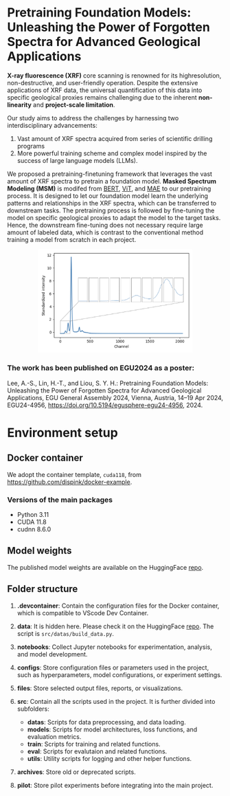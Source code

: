 # Pretraining Foundation Models: <br> Unleashing the Power of Forgotten Spectra for Advanced Geological Applications
**X-ray fluorescence (XRF)** core scanning is renowned for its highresolution, non-destructive, and user-friendly operation. Despite the
extensive applications of XRF data, the universal quantification of this data into specific geological proxies remains challenging due to
the inherent __non-linearity__ and __project-scale limitation__.

Our study aims to address the challenges by harnessing two interdisciplinary advancements: 
1. Vast amount of XRF spectra acquired from series of scientific drilling programs
1. More powerful training scheme and complex model inspired by the success of large language models (LLMs).

We proposed a pretraining-finetuning framework that leverages the vast amount of XRF spectra to pretrain a foundation model. **Masked Spectrum Modeling (MSM)** is modifed from [BERT](https://arxiv.org/abs/1810.04805), [ViT](https://arxiv.org/abs/2010.11929), and [MAE](https://arxiv.org/abs/2111.06377) to our pretraining process. It is designed to let our foundation model learn the underlying patterns and relationships in the XRF spectra, which can be transferred to downstream tasks. The pretraining process is followed by fine-tuning the model on specific geological proxies to adapt the model to the target tasks. Hence, the downstream fine-tuning does not necessary require large amount of labeled data, which is contrast to the conventional method training a model from scratch in each project. 

<p align="center">
  <img src="files/demo_patch_combined.png" width="360" />
</p>

### The work has been published on EGU2024 as a poster:
Lee, A.-S., Lin, H.-T., and Liou, S. Y. H.: Pretraining Foundation Models: Unleashing the Power of Forgotten Spectra for Advanced Geological Applications, EGU General Assembly 2024, Vienna, Austria, 14–19 Apr 2024, EGU24-4956, https://doi.org/10.5194/egusphere-egu24-4956, 2024.

# Environment setup
## Docker container
We adopt the container template, `cuda118`, from <https://github.com/dispink/docker-example>.

### Versions of the main packages
-   Python 3.11
-   CUDA 11.8
-   cudnn 8.6.0

## Model weights
The published model weights are available on the HuggingFace [repo](https://huggingface.co/paoyw/max).

## Folder structure
1. **.devcontainer**: Contain the configuration files for the Docker container, which is compatible to VScode Dev Container.

1. **data**: It is hidden here. Please check it on the HuggingFace [repo](https://huggingface.co/paoyw/max-dataset). The script is `src/datas/build_data.py`.

1. **notebooks**: Collect Jupyter notebooks for experimentation, analysis, and model development.

1. **configs**: Store configuration files or parameters used in the project, such as hyperparameters, model configurations, or experiment settings.

1. **files**: Store selected output files, reports, or visualizations.

1. **src**: Contain all the scripts used in the project. It is further divided into subfolders:
    - **datas**: Scripts for data preprocessing, and data loading.
    - **models**: Scripts for model architectures, loss functions, and evaluation metrics.
    - **train**: Scripts for training and related functions.
    - **eval**: Scripts for evalutaion and related functions.
    - **utils**: Utility scripts for logging and other helper functions.

1. **archives**: Store old or deprecated scripts.

1. **pilot**: Store pilot experiments before integrating into the main project.
